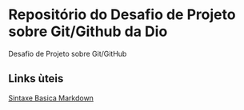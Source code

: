 # Repositório do Desafio de Projeto sobre Git/Github da Dio
Desafio de Projeto sobre Git/GitHub

## Links ùteis
[Sintaxe Basica Markdown](https://www.markdownguide.org/basic-syntax/)
